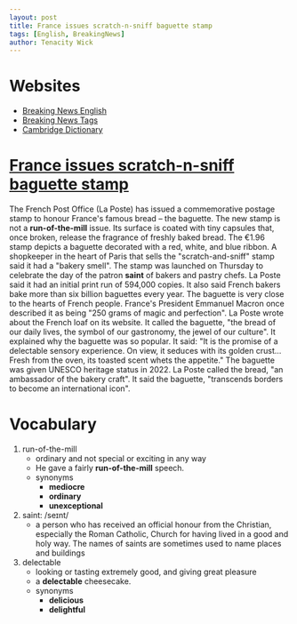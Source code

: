 ```yaml
---
layout: post
title: France issues scratch-n-sniff baguette stamp
tags: [English, BreakingNews]
author: Tenacity Wick
---
```


# Websites

- [Breaking News English](https://breakingnewsenglish.com/)
- [Breaking News Tags](https://zhouqiang19980220.github.io/tags/#books)
- [Cambridge Dictionary](https://dictionary.cambridge.org/)

# [France issues scratch-n-sniff baguette stamp](https://breakingnewsenglish.com/2405/240520-scratch-and-sniff-stamp.html)

The French Post Office (La Poste) has issued a commemorative postage stamp to honour France's famous bread – the baguette. The new stamp is not a **run-of-the-mill** issue. Its surface is coated with tiny capsules that, once broken, release the fragrance of freshly baked bread. The €1.96 stamp depicts a baguette decorated with a red, white, and blue ribbon. A shopkeeper in the heart of Paris that sells the "scratch-and-sniff" stamp said it had a "bakery smell". The stamp was launched on Thursday to celebrate the day of the patron **saint** of bakers and pastry chefs. La Poste said it had an initial print run of 594,000 copies. It also said French bakers bake more than six billion baguettes every year. The baguette is very close to the hearts of French people. France's President Emmanuel Macron once described it as being "250 grams of magic and perfection". La Poste wrote about the French loaf on its website. It called the baguette, "the bread of our daily lives, the symbol of our gastronomy, the jewel of our culture". It explained why the baguette was so popular. It said: "It is the promise of a delectable sensory experience. On view, it seduces with its golden crust…Fresh from the oven, its toasted scent whets the appetite." The baguette was given UNESCO heritage status in 2022. La Poste called the bread, "an ambassador of the bakery craft". It said the baguette, "transcends borders to become an international icon".

# Vocabulary

1. run-of-the-mill
    - ordinary and not special or exciting in any way
    - He gave a fairly **run-of-the-mill** speech.
    - synonyms
      - **mediocre**
      - **ordinary**
      - **unexceptional**
2. saint: /seɪnt/
    -  a person who has received an official honour from the Christian, especially the Roman Catholic, Church for having lived in a good and holy way. The names of saints are sometimes used to name places and buildings
3. delectable
    - looking or tasting extremely good, and giving great pleasure
    - a **delectable** cheesecake. 
    - synonyms
      - **delicious**
      - **delightful**
